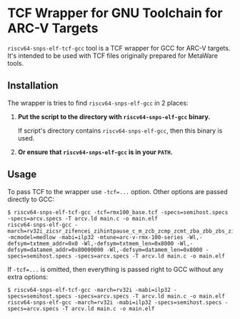 # TCF Wrapper for GNU Toolchain for ARC-V Targets

`riscv64-snps-elf-tcf-gcc` tool is a TCF wrapper for GCC for ARC-V targets.
It's intended to be used with TCF files originally prepared for MetaWare tools.

## Installation

The wrapper is tries to find `riscv64-snps-elf-gcc` in 2 places:

1. **Put the script to the directory with `riscv64-snps-elf-gcc` binary.**
   
   If script's directory contains `riscv64-snps-elf-gcc`, then this binary is used.
2. **Or ensure that `riscv64-snps-elf-gcc` is in your `PATH`.**

## Usage

To pass TCF to the wrapper use `-tcf=...` option. Other options are passed
directly to GCC:

```
$ riscv64-snps-elf-tcf-gcc -tcf=rmx100_base.tcf -specs=semihost.specs -specs=arcv.specs -T arcv.ld main.c -o main.elf
riscv64-snps-elf-gcc -march=rv32i_zicsr_zifencei_zihintpause_c_m_zcb_zcmp_zcmt_zba_zbb_zbs_zicond_zicbom_zicbop -mcmodel=medlow -mabi=ilp32 -mtune=arc-v-rmx-100-series -Wl,-defsym=txtmem_addr=0x0 -Wl,-defsym=txtmem_len=0x8000 -Wl,-defsym=datamem_addr=0x80000000 -Wl,-defsym=datamem_len=0x8000 -specs=semihost.specs -specs=arcv.specs -T arcv.ld main.c -o main.elf
```

If `-tcf=...` is omitted, then everything is passed right to GCC without any
extra options:

```
$ riscv64-snps-elf-tcf-gcc -march=rv32i -mabi=ilp32 -specs=semihost.specs -specs=arcv.specs -T arcv.ld main.c -o main.elf
riscv64-snps-elf-gcc -march=rv32i -mabi=ilp32 -specs=semihost.specs -specs=arcv.specs -T arcv.ld main.c -o main.elf
```
